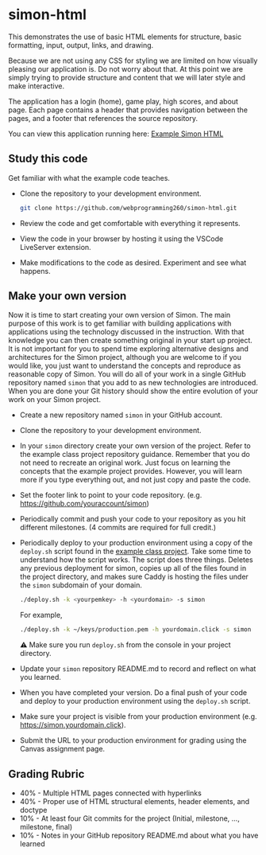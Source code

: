 # simon-html

This demonstrates the use of basic HTML elements for structure, basic formatting, input, output, links, and drawing.

Because we are not using any CSS for styling we are limited on how visually pleasing our application is. Do not worry about that. At this point we are simply trying to provide structure and content that we will later style and make interactive.

The application has a login (home), game play, high scores, and about page. Each page contains a header that provides navigation between the pages, and a footer that references the source repository.

You can view this application running here: [Example Simon HTML](https://simon-html.cs260.click)

## Study this code

Get familiar with what the example code teaches.

- Clone the repository to your development environment.

  ```sh
  git clone https://github.com/webprogramming260/simon-html.git
  ```

- Review the code and get comfortable with everything it represents.
- View the code in your browser by hosting it using the VSCode LiveServer extension.
- Make modifications to the code as desired. Experiment and see what happens.

## Make your own version

Now it is time to start creating your own version of Simon. The main purpose of this work is to get familiar with building applications with applications using the technology discussed in the instruction. With that knowledge you can then create something original in your start up project. It is not important for you to spend time exploring alternative designs and architectures for the Simon project, although you are welcome to if you would like, you just want to understand the concepts and reproduce as reasonable copy of Simon. You will do all of your work in a single GitHub repository named `simon` that you add to as new technologies are introduced. When you are done your Git history should show the entire evolution of your work on your Simon project.

- Create a new repository named `simon` in your GitHub account.
- Clone the repository to your development environment.
- In your `simon` directory create your own version of the project. Refer to the example class project repository guidance. Remember that you do not need to recreate an original work. Just focus on learning the concepts that the example project provides. However, you will learn more if you type everything out, and not just copy and paste the code.
- Set the footer link to point to your code repository. (e.g. https://github.com/youraccount/simon)
- Periodically commit and push your code to your repository as you hit different milestones. (4 commits are required for full credit.)
- Periodically deploy to your production environment using a copy of the `deploy.sh` script found in the [example class project](https://github.com/webprogramming260/simon-html/blob/main/deploy.sh). Take some time to understand how the script works. The script does three things. Deletes any previous deployment for simon, copies up all of the files found in the project directory, and makes sure Caddy is hosting the files under the `simon` subdomain of your domain.

  ```sh
  ./deploy.sh -k <yourpemkey> -h <yourdomain> -s simon
  ```

  For example,

  ```sh
  ./deploy.sh -k ~/keys/production.pem -h yourdomain.click -s simon
  ```

  ⚠ Make sure you run `deploy.sh` from the console in your project directory.

- Update your `simon` repository README.md to record and reflect on what you learned.
- When you have completed your version. Do a final push of your code and deploy to your production environment using the `deploy.sh` script.
- Make sure your project is visible from your production environment (e.g. https://simon.yourdomain.click).
- Submit the URL to your production environment for grading using the Canvas assignment page.

## Grading Rubric

- 40% - Multiple HTML pages connected with hyperlinks
- 40% - Proper use of HTML structural elements, header elements, and doctype
- 10% - At least four Git commits for the project (Initial, milestone, ..., milestone, final)
- 10% - Notes in your GitHub repository README.md about what you have learned
